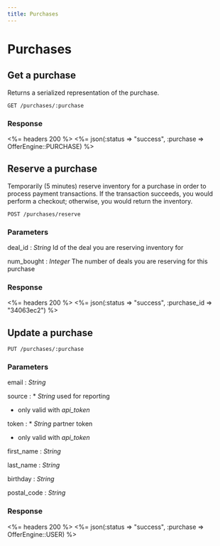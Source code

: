 ```yaml
---
title: Purchases
---
```


# Purchases

## Get a purchase
Returns a serialized representation of the purchase.

    GET /purchases/:purchase

### Response

<%= headers 200 %>
<%= json(:status => "success", :purchase => OfferEngine::PURCHASE) %>



## Reserve a purchase
Temporarily (5 minutes) reserve inventory for a purchase in order to process payment transactions. If the transaction succeeds, you would perform a checkout; otherwise, you would return the inventory.

    POST /purchases/reserve


### Parameters

deal_id
: _String_  Id of the deal you are reserving inventory for

num_bought
: _Integer_ The number of deals you are reserving for this purchase

### Response

<%= headers 200 %>
<%= json(:status => "success", :purchase_id => "34063ec2") %>


## Update a purchase

    PUT /purchases/:purchase


### Parameters

email
: _String_

source
: * _String_ used for reporting
  * only valid with _api_token_

token
: * _String_ partner token
  * only valid with _api_token_

first_name
: _String_

last_name
: _String_

birthday
: _String_

postal_code
: _String_

### Response

<%= headers 200 %>
<%= json(:status => "success", :purchase => OfferEngine::USER) %>

